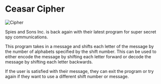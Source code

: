 # Ceasar Cipher

![Cipher](../../GIFs/giphy_encoded_message.gif)

Spies and Sons Inc. is back again with their latest program for super secret spy communications. 

This program takes in a message and shifts each letter of the message by the number of alphabets specified by the shift number. This can be used to either encode the message by shifting each letter forward or decode the message by shifting each letter backwards.

If the user is satisfied with their message, they can exit the program or try again if they want to use a different shift number or message.
